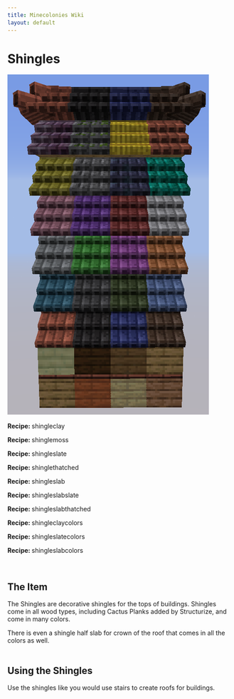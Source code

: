 ```yaml
---
title: Minecolonies Wiki
layout: default
---
```

# Shingles

<div class="infobox box text-left">
    <img src="../../assets/images/deco/shingles.png" alt="Shingle Woods"/>
    <p><strong>Recipe: </strong>
    <recipe>shingleclay</recipe>
    <p><strong>Recipe: </strong>
    <recipe>shinglemoss</recipe>
    <p><strong>Recipe: </strong> 
    <recipe>shingleslate</recipe>
    <p><strong>Recipe: </strong>
    <recipe>shinglethatched</recipe>
    <p><strong>Recipe: </strong>
    <recipe>shingleslab</recipe>
    <p><strong>Recipe: </strong>
    <recipe>shingleslabslate</recipe>
    <p><strong>Recipe: </strong>
    <recipe>shingleslabthatched</recipe>
    <p><strong>Recipe: </strong>
    <recipe>shingleclaycolors</recipe>
    <p><strong>Recipe: </strong>
    <recipe>shingleslatecolors</recipe>
    <p><strong>Recipe: </strong>
    <recipe>shingleslabcolors</recipe>
</div>
<br>

## The Item
The Shingles are decorative shingles for the tops of buildings. Shingles come in all wood types, including Cactus Planks added by Structurize, and come in many colors. 

There is even a shingle half slab for crown of the roof that comes in all the colors as well.   
<br>

## Using the Shingles
Use the shingles like you would use stairs to create roofs for buildings.
 
